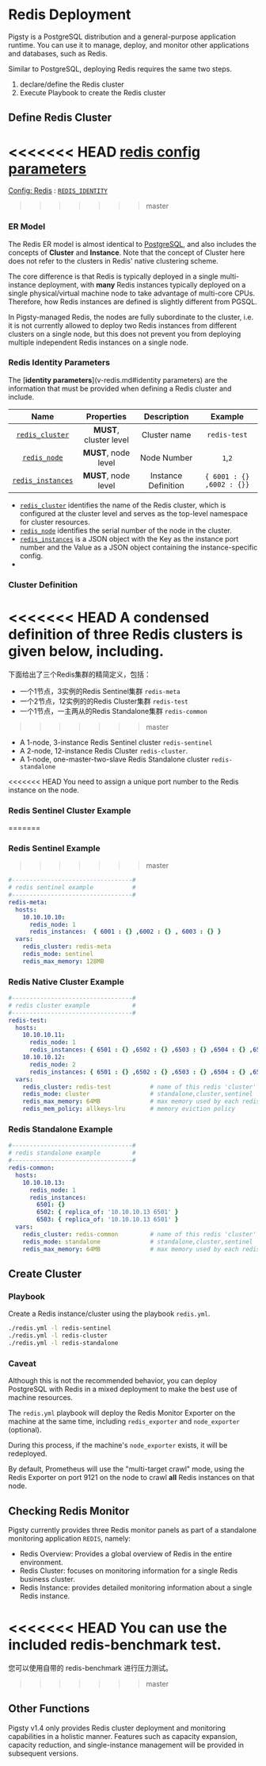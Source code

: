 # Redis Deployment

Pigsty is a PostgreSQL distribution and a general-purpose application runtime. You can use it to manage, deploy, and monitor other applications and databases, such as Redis.

Similar to PostgreSQL, deploying Redis requires the same two steps.

1. declare/define the Redis cluster
2. Execute Playbook to create the Redis cluster



## Define Redis Cluster

<<<<<<< HEAD
[redis config parameters](v-redis.md)
=======
[Config: Redis](v-redis.md) : [`REDIS_IDENTITY`](v-redis.md#REDIS_IDENTITY)
>>>>>>> master



### ER Model

The Redis ER model is almost identical to [PostgreSQL](c-entity.md), and also includes the concepts of **Cluster** and **Instance**. Note that the concept of Cluster here does not refer to the clusters in Redis' native clustering scheme.

The core difference is that Redis is typically deployed in a single multi-instance deployment, with **many** Redis instances typically deployed on a single physical/virtual machine node to take advantage of multi-core CPUs. Therefore, how Redis instances are defined is slightly different from PGSQL.

In Pigsty-managed Redis, the nodes are fully subordinate to the cluster, i.e. it is not currently allowed to deploy two Redis instances from different clusters on a single node, but this does not prevent you from deploying multiple independent Redis instances on a single node.


### Redis Identity Parameters

The [**identity parameters**](v-redis.md#identity parameters) are the information that must be provided when defining a Redis cluster and include.

|                    Name                    |        Properties        |   Description   |         Example         |
| :-----------------------------------------: | :----------------: | :------: | :------------------: |
| [`redis_cluster`](v-redis.md#redis_cluster) | **MUST**, cluster level |  Cluster name  |      `redis-test`       |
|    [`redis_node`](v-redis.md#redis_node)    | **MUST**, node level | Node Number | `1`,`2` |
|     [`redis_instances`](v-redis.md#redis_instances)     | **MUST**, node level | Instance Definition | `{ 6001 : {} ,6002 : {}}`  |


- [`redis_cluster`](v-redis.md#redis_cluster) identifies the name of the Redis cluster, which is configured at the cluster level and serves as the top-level namespace for cluster resources.
- [`redis_node`](v-redis.md#redis_node) identifies the serial number of the node in the cluster.
- [`redis_instances`](v-redis.md#redis_instances) is a JSON object with the Key as the instance port number and the Value as a JSON object containing the instance-specific config.
- 

### Cluster Definition

<<<<<<< HEAD
A condensed definition of three Redis clusters is given below, including.
=======
下面给出了三个Redis集群的精简定义，包括：
* 一个1节点，3实例的Redis Sentinel集群 `redis-meta`
* 一个2节点，12实例的的Redis Cluster集群 `redis-test`
* 一个1节点，一主两从的Redis Standalone集群 `redis-common`
>>>>>>> master

* A 1-node, 3-instance Redis Sentinel cluster `redis-sentinel`
* A 2-node, 12-instance Redis Cluster `redis-cluster`.
* A 1-node, one-master-two-slave Redis Standalone cluster `redis-standalone`

<<<<<<< HEAD
You need to assign a unique port number to the Redis instance on the node.

### Redis Sentinel Cluster Example
=======


### Redis Sentinel Example
>>>>>>> master

```yaml
#----------------------------------#
# redis sentinel example           #
#----------------------------------#
redis-meta:
  hosts:
    10.10.10.10:
      redis_node: 1
      redis_instances:  { 6001 : {} ,6002 : {} , 6003 : {} }
  vars:
    redis_cluster: redis-meta
    redis_mode: sentinel
    redis_max_memory: 128MB
```



### Redis Native Cluster Example

```yaml
#----------------------------------#
# redis cluster example            #
#----------------------------------#
redis-test:
  hosts:
    10.10.10.11:
      redis_node: 1
      redis_instances: { 6501 : {} ,6502 : {} ,6503 : {} ,6504 : {} ,6505 : {} ,6506 : {} }
    10.10.10.12:
      redis_node: 2
      redis_instances: { 6501 : {} ,6502 : {} ,6503 : {} ,6504 : {} ,6505 : {} ,6506 : {} }
  vars:
    redis_cluster: redis-test           # name of this redis 'cluster'
    redis_mode: cluster                 # standalone,cluster,sentinel
    redis_max_memory: 64MB              # max memory used by each redis instance
    redis_mem_policy: allkeys-lru       # memory eviction policy
```



### Redis Standalone Example

```yaml
#----------------------------------#
# redis standalone example         #
#----------------------------------#
redis-common:
  hosts:
    10.10.10.13:
      redis_node: 1
      redis_instances:
        6501: {}
        6502: { replica_of: '10.10.10.13 6501' }
        6503: { replica_of: '10.10.10.13 6501' }
  vars:
    redis_cluster: redis-common         # name of this redis 'cluster'
    redis_mode: standalone              # standalone,cluster,sentinel
    redis_max_memory: 64MB              # max memory used by each redis instance
```



## Create Cluster


### Playbook

Create a Redis instance/cluster using the playbook `redis.yml`.

```bash
./redis.yml -l redis-sentinel
./redis.yml -l redis-cluster
./redis.yml -l redis-standalone
```



### Caveat

Although this is not the recommended behavior, you can deploy PostgreSQL with Redis in a mixed deployment to make the best use of machine resources.

The `redis.yml` playbook will deploy the Redis Monitor Exporter on the machine at the same time, including `redis_exporter` and `node_exporter` (optional).

During this process, if the machine's `node_exporter` exists, it will be redeployed.

By default, Prometheus will use the "multi-target crawl" mode, using the Redis Exporter on port 9121 on the node to crawl **all** Redis instances on that node.



## Checking Redis Monitor

Pigsty currently provides three Redis monitor panels as part of a standalone monitoring application `REDIS`, namely:

* Redis Overview: Provides a global overview of Redis in the entire environment.
* Redis Cluster: focuses on monitoring information for a single Redis business cluster.
* Redis Instance: provides detailed monitoring information about a single Redis instance.

<<<<<<< HEAD
You can use the included redis-benchmark test.
=======
您可以使用自带的 redis-benchmark 进行压力测试。
>>>>>>> master



## Other Functions

Pigsty v1.4 only provides Redis cluster deployment and monitoring capabilities in a holistic manner. Features such as capacity expansion, capacity reduction, and single-instance management will be provided in subsequent versions.

